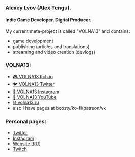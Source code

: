 ### Alexey Lvov (Alex Tengu).
#### Indie Game Developer. Digital Producer.

My current meta-project is called "VOLNA13" and contains:
- game development
- publishing (articles and translations)
- streaming and video creation (devlogs)

### VOLNA13:
- [🎮 VOLNA13 Itch.io](https://volna13.itch.io/)
- [🐦 VOLNA13 Twitter](https://twitter.com/volna_13)
- [📸 VOLNA13 Instagram](https://www.instagram.com/13.volna/)
- [🎥 VOLNA13 YouTube](https://www.youtube.com/channel/UCaskkDSURoAac0i1hxSEJ-g)
- [🌐 volna13.ru](https://volna13.ru/)
- also I have pages at boosty/ko-fi/patreon/vk

### Personal pages:
- [Twitter](https://twitter.com/alexeylvov)
- [Instagram](https://instagram.com/ag.lvov)
- [Website [RU]](https://alvov.hz13.net)
- [Twitch](https://twitch.tv/alex_tengu)

<!--
**alex-tengu/alex-tengu** is a ✨ _special_ ✨ repository because its `README.md` (this file) appears on your GitHub profile.

Here are some ideas to get you started:

- 🔭 I’m currently working on ...
- 🌱 I’m currently learning ...
- 👯 I’m looking to collaborate on ...
- 🤔 I’m looking for help with ...
- 💬 Ask me about ...
- 📫 How to reach me: ...
- 😄 Pronouns: ...
- ⚡ Fun fact: ...
-->
